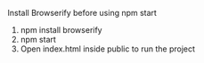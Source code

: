 Install Browserify before using npm start

1. npm install browserify
2. npm start
3. Open index.html inside public to run the project
